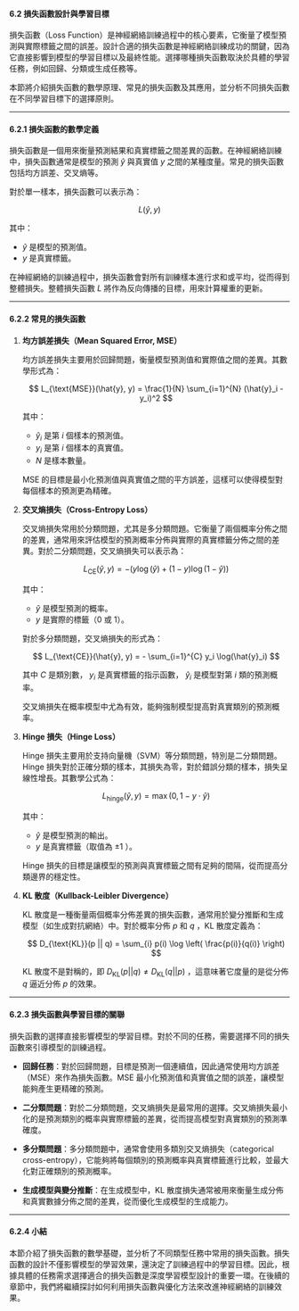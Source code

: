 #### **6.2 損失函數設計與學習目標**

損失函數（Loss Function）是神經網絡訓練過程中的核心要素，它衡量了模型預測與實際標籤之間的誤差。設計合適的損失函數是神經網絡訓練成功的關鍵，因為它直接影響到模型的學習目標以及最終性能。選擇哪種損失函數取決於具體的學習任務，例如回歸、分類或生成任務等。

本節將介紹損失函數的數學原理、常見的損失函數及其應用，並分析不同損失函數在不同學習目標下的選擇原則。

---

#### **6.2.1 損失函數的數學定義**

損失函數是一個用來衡量預測結果和真實標籤之間差異的函數。在神經網絡訓練中，損失函數通常是模型的預測  $\hat{y}$  與真實值  $y$  之間的某種度量。常見的損失函數包括均方誤差、交叉熵等。

對於單一樣本，損失函數可以表示為：

$$
L(\hat{y}, y)
$$

其中：
-  $\hat{y}$  是模型的預測值。
-  $y$  是真實標籤。

在神經網絡的訓練過程中，損失函數會對所有訓練樣本進行求和或平均，從而得到整體損失。整體損失函數  $L$  將作為反向傳播的目標，用來計算權重的更新。

---

#### **6.2.2 常見的損失函數**

1. **均方誤差損失（Mean Squared Error, MSE）**

   均方誤差損失主要用於回歸問題，衡量模型預測值和實際值之間的差異。其數學形式為：

   $$
   L_{\text{MSE}}(\hat{y}, y) = \frac{1}{N} \sum_{i=1}^{N} (\hat{y}_i - y_i)^2
   $$

   其中：
   -  $\hat{y}_i$  是第  $i$  個樣本的預測值。
   -  $y_i$  是第  $i$  個樣本的真實值。
   -  $N$  是樣本數量。

   MSE 的目標是最小化預測值與真實值之間的平方誤差，這樣可以使得模型對每個樣本的預測更為精確。

2. **交叉熵損失（Cross-Entropy Loss）**

   交叉熵損失常用於分類問題，尤其是多分類問題。它衡量了兩個概率分佈之間的差異，通常用來評估模型的預測概率分佈與實際的真實標籤分佈之間的差異。對於二分類問題，交叉熵損失可以表示為：

   $$
   L_{\text{CE}}(\hat{y}, y) = - \left( y \log(\hat{y}) + (1 - y) \log(1 - \hat{y}) \right)
   $$

   其中：
   -  $\hat{y}$  是模型預測的概率。
   -  $y$  是實際的標籤（0 或 1）。

   對於多分類問題，交叉熵損失的形式為：

   $$
   L_{\text{CE}}(\hat{y}, y) = - \sum_{i=1}^{C} y_i \log(\hat{y}_i)
   $$

   其中  $C$  是類別數， $y_i$  是真實標籤的指示函數， $\hat{y}_i$  是模型對第  $i$  類的預測概率。

   交叉熵損失在概率模型中尤為有效，能夠強制模型提高對真實類別的預測概率。

3. **Hinge 損失（Hinge Loss）**

   Hinge 損失主要用於支持向量機（SVM）等分類問題，特別是二分類問題。Hinge 損失對於正確分類的樣本，其損失為零，對於錯誤分類的樣本，損失呈線性增長。其數學公式為：

   $$
   L_{\text{hinge}}(\hat{y}, y) = \max(0, 1 - y \cdot \hat{y})
   $$

   其中：
   -  $\hat{y}$  是模型預測的輸出。
   -  $y$  是真實標籤（取值為  $\pm 1$ ）。

   Hinge 損失的目標是讓模型的預測與真實標籤之間有足夠的間隔，從而提高分類邊界的穩定性。

4. **KL 散度（Kullback-Leibler Divergence）**

   KL 散度是一種衡量兩個概率分佈差異的損失函數，通常用於變分推斷和生成模型（如生成對抗網絡）中。對於概率分佈  $p$  和  $q$ ，KL 散度定義為：

   $$
   D_{\text{KL}}(p || q) = \sum_{i} p(i) \log \left( \frac{p(i)}{q(i)} \right)
   $$

   KL 散度不是對稱的，即  $D_{\text{KL}}(p || q) \neq D_{\text{KL}}(q || p)$ ，這意味著它度量的是從分佈  $q$  逼近分佈  $p$  的效果。

---

#### **6.2.3 損失函數與學習目標的關聯**

損失函數的選擇直接影響模型的學習目標。對於不同的任務，需要選擇不同的損失函數來引導模型的訓練過程。

- **回歸任務**：對於回歸問題，目標是預測一個連續值，因此通常使用均方誤差（MSE）來作為損失函數。MSE 最小化預測值和真實值之間的誤差，讓模型能夠產生更精確的預測。

- **二分類問題**：對於二分類問題，交叉熵損失是最常用的選擇。交叉熵損失最小化的是預測類別的概率與實際標籤的差異，從而提高模型對真實類別的預測準確度。

- **多分類問題**：多分類問題中，通常會使用多類別交叉熵損失（categorical cross-entropy），它能夠將每個類別的預測概率與真實標籤進行比較，並最大化對正確類別的預測概率。

- **生成模型與變分推斷**：在生成模型中，KL 散度損失通常被用來衡量生成分佈和真實數據分佈之間的差異，從而優化生成模型的生成能力。

---

#### **6.2.4 小結**

本節介紹了損失函數的數學基礎，並分析了不同類型任務中常用的損失函數。損失函數的設計不僅影響模型的學習效果，還決定了訓練過程中的學習目標。因此，根據具體的任務需求選擇適合的損失函數是深度學習模型設計的重要一環。在後續的章節中，我們將繼續探討如何利用損失函數與優化方法來改進神經網絡的訓練效果。